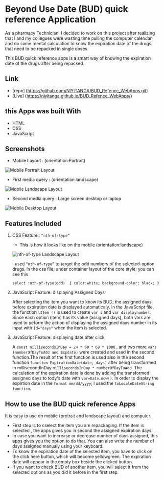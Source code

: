 # Beyond Use Date (BUD) quick reference Application
As a pharmacy Technician, I decided to work on this project after realizing that I and my collegues were wasting time pulling the computer calendar, and do some mental calculation to know the expiration date of the drugs that need to be repacked in single doses.

This BUD quick reference apps is a smart way of knowing the expiration date of the drugs after being repacked. 

## Link
 - [repo] (https://github.com/NIYITANGA/BUD_Refence_WebApps.git)
 - [Live] (https://niyitanga.github.io/BUD_Refence_WebApps/)


## this Apps was built With

- HTML
- CSS
- JavaScript

## Screenshots
  -  Mobile Layout : (orientation:Portrait)

![Mobile Portrait Layout](https://github.com/NIYITANGA/BUD_Refence_WebApps/blob/master/image/portrait.png)

  - First media query : (orientation:landscape)

![Mobile Landscape Layout](https://github.com/NIYITANGA/BUD_Refence_WebApps/blob/master/image/landscape.png)

  - Second media query : Large screen desktop or laptop

![Mobile Desktop Layout](https://github.com/NIYITANGA/BUD_Refence_WebApps/blob/master/image/desktop.png)

## Features Included

1. CSS Feature : `“nth-of-type”`

    - This is how it looks like on the mobile (orientation:landscape)

   ![nth-of-type Landscape Layout](https://github.com/NIYITANGA/BUD_Refence_WebApps/blob/master/image/nth-of-type-Landscape.png)
  
    
    I used `“nth-of-type”` to target the odd numbers of the selected-option drugs. In the css file, under container layout of the core style; you can see this
    
      `select :nth-of-type(odd) 
      {
        color:white;
        background-color: black;
       }`

2. JavaScript Feature: displaying Assigned Days
    
    After selecting the item you want to know its BUD; the assigned days before expiration date is displayed automaticaly. 
    In the JavaScript file, the function `lItem ()` is used to create `var i` and `var displaynumber`. Since each option (item) has its value (assigned days), both vars are used to peform the action of displaying the assigned days number in its input with `Id="days"` when the item is selected. 

3. JavaScript Feature: displaying date after click

    A `const millisecondsInDay = 24 * 60 * 60 * 1000` , and two more `vars (numberOfDayToAdd and Expdate)` were created and used in the second function.The result of the first function is used also in the second function `function ExpirationDate(date, days)` after being transformed in millisecondInDay  `millisecondsInDay * numberOfDayToAdd`. 
    The calculation of the expiration date is done by adding the transformed assigned days to tody's date with `var=Date.now()`. In order to display the expirtion date in the `format mm/dd/yyyy`; I used the `toLocaleDateString function`.

## How to use the BUD quick reference Apps
It is easy to use on mobile (protrait and landscape layout) and computer. 
   - First step is to cselect the item you are repackaging. If the item is selected , the apps gives you in second the assigned expiration days. 
   - In case you want to increase or decrease number of days assigned, this apps gives you the option to do that. You can also write the number of days assigned manualy using your keyboard.
   - To know the expiration date of the selected item, you have to click on the click here button, which will become yellowgreen. The expiration date will appear in the empty box beside the clicked button.
   - If you want to check BUD of another item, you will select it from the selected options as you did it before in the first step. 

